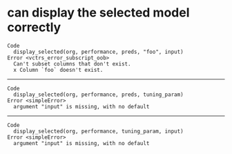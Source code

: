 # can display the selected model correctly

    Code
      display_selected(org, performance, preds, "foo", input)
    Error <vctrs_error_subscript_oob>
      Can't subset columns that don't exist.
      x Column `foo` doesn't exist.

---

    Code
      display_selected(org, performance, preds, tuning_param)
    Error <simpleError>
      argument "input" is missing, with no default

---

    Code
      display_selected(org, performance, tuning_param, input)
    Error <simpleError>
      argument "input" is missing, with no default

